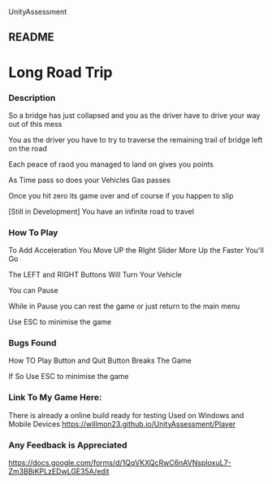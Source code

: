 UnityAssessment

## README

# Long Road Trip

### Description 

So a bridge has just collapsed and you as the driver have to drive your way out of this mess 

You as the driver you have to try to traverse the remaining trail of bridge left on the road

Each peace of raod you managed to land on gives you points 

As Time pass so does your Vehicles Gas passes 

Once you hit zero its game over and of course if you happen to slip 


[Still in Development]
You have an infinite road to travel 


### How To Play 
To Add Acceleration You Move UP the RIght Slider More Up the Faster You'll Go

The LEFT and RIGHT Buttons Will Turn Your Vehicle 

You can Pause

While in Pause you can rest the game or just return to the main menu 

Use ESC to minimise the game 

### Bugs Found 

How TO Play Button and Quit Button Breaks The Game 

If So Use ESC to minimise the game 


### Link To My Game Here:
There is already a online build ready for testing 
Used on Windows and Mobile Devices 
https://willmon23.github.io/UnityAssessment/Player



### Any Feedback is Appreciated 
https://docs.google.com/forms/d/1QqVKXQcRwC6nAVNspIoxuL7-Zm3BBiKPLzEDwLGE35A/edit

